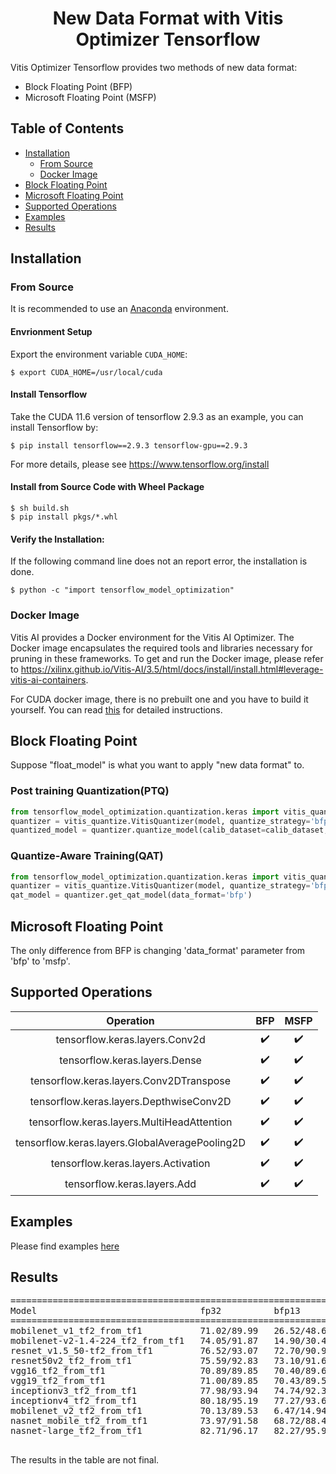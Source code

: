 <h1 align="center">New Data Format with Vitis Optimizer Tensorflow</h1>

Vitis Optimizer Tensorflow provides two methods of new data format:
- Block Floating Point (BFP)
- Microsoft Floating Point (MSFP)

## Table of Contents
- [Installation](#installation)
  - [From Source](#from-source)
  - [Docker Image](#docker-image)
- [Block Floating Point](#block-floating-point)
- [Microsoft Floating Point](#microsoft-floating-point)
- [Supported Operations](#supported-operations)
- [Examples](#examples)
- [Results](#results)

## Installation
### From Source
It is recommended to use an [Anaconda](https://www.anaconda.com/distribution/#download-section) environment.

#### Envrionment Setup
Export the environment variable `CUDA_HOME`:

```
$ export CUDA_HOME=/usr/local/cuda
```

#### Install Tensorflow
Take the CUDA 11.6 version of tensorflow 2.9.3 as an example, you can install Tensorflow by:

```
$ pip install tensorflow==2.9.3 tensorflow-gpu==2.9.3
```
For more details, please see https://www.tensorflow.org/install

#### Install from Source Code with Wheel Package

```
$ sh build.sh
$ pip install pkgs/*.whl
```

#### Verify the Installation:

If the following command line does not an report error, the installation is done.
```
$ python -c "import tensorflow_model_optimization"
```

### Docker Image
Vitis AI provides a Docker environment for the Vitis AI Optimizer. The Docker image encapsulates the required tools and libraries necessary for pruning in these frameworks. To get and run the Docker image, please refer to https://xilinx.github.io/Vitis-AI/3.5/html/docs/install/install.html#leverage-vitis-ai-containers.


For CUDA docker image, there is no prebuilt one and you have to build it yourself.
You can read [this](https://xilinx.github.io/Vitis-AI/3.5/html/docs/install/install.html#option-2-build-the-docker-container-from-xilinx-recipes) for detailed instructions.

## Block Floating Point
Suppose "float_model" is what you want to apply "new data format" to.

### Post training Quantization(PTQ)

```python
from tensorflow_model_optimization.quantization.keras import vitis_quantize
quantizer = vitis_quantize.VitisQuantizer(model, quantize_strategy='bfp')
quantized_model = quantizer.quantize_model(calib_dataset=calib_dataset, data_format='bfp')
```

### Quantize-Aware Training(QAT)

```python
from tensorflow_model_optimization.quantization.keras import vitis_quantize
quantizer = vitis_quantize.VitisQuantizer(model, quantize_strategy='bfp')
qat_model = quantizer.get_qat_model(data_format='bfp')
```

## Microsoft Floating Point
The only difference from BFP is changing 'data_format' parameter from 'bfp' to 'msfp'.

## Supported Operations

Operation             |BFP|MSFP
:--------------------:|:-------:|:------:
|tensorflow.keras.layers.Conv2d|:heavy_check_mark:|:heavy_check_mark:
|tensorflow.keras.layers.Dense|:heavy_check_mark:|:heavy_check_mark:
|tensorflow.keras.layers.Conv2DTranspose|:heavy_check_mark:|:heavy_check_mark:
|tensorflow.keras.layers.DepthwiseConv2D|:heavy_check_mark:|:heavy_check_mark:
|tensorflow.keras.layers.MultiHeadAttention|:heavy_check_mark:|:heavy_check_mark:
|tensorflow.keras.layers.GlobalAveragePooling2D|:heavy_check_mark:|:heavy_check_mark:
|tensorflow.keras.layers.Activation|:heavy_check_mark:|:heavy_check_mark:
|tensorflow.keras.layers.Add|:heavy_check_mark:|:heavy_check_mark:

## Examples
Please find examples [here](tensorflow_model_optimization/python/examples/quantization/keras/vitis/fashion_mnist_bfp)

## Results

<pre>
========================================================================================================
Model                               fp32          bfp13         msfp13        bfp16         msfp16      
========================================================================================================         
mobilenet_v1_tf2_from_tf1           71.02/89.99   26.52/48.69   36.02/60.94   70.15/89.50   70.52/89.74
mobilenet-v2-1.4-224_tf2_from_tf1   74.05/91.87   14.90/30.43   42.85/67.01   72.53/91.09   73.76/91.71
resnet_v1.5_50-tf2_from_tf1         76.52/93.07   72.70/90.99   75.17/92.37   76.42/93.07   76.40/93.06
resnet50v2_tf2_from_tf1             75.59/92.83   73.10/91.65   74.34/92.22   75.50/92.82   75.52/92.81
vgg16_tf2_from_tf1                  70.89/89.85   70.40/89.60   70.63/89.69   70.92/89.83   70.88/89.85
vgg19_tf2_from_tf1                  71.00/89.85   70.43/89.59   70.66/89.69   70.97/89.82   71.00/89.83
inceptionv3_tf2_from_tf1            77.98/93.94   74.74/92.38   75.82/92.85   77.86/93.91   77.86/93.92
inceptionv4_tf2_from_tf1            80.18/95.19   77.27/93.69   78.39/94.19   80.18/95.19   80.19/95.19
mobilenet_v2_tf2_from_tf1           70.13/89.53   6.47/14.94    29.18/52.00   68.57/88.64   69.51/89.20
nasnet_mobile_tf2_from_tf1          73.97/91.58   68.72/88.46   71.17/89.99   73.81/91.56   73.79/91.48
nasnet-large_tf2_from_tf1           82.71/96.17   82.27/95.98   82.40/96.02   82.69/96.16   82.68/96.17
________________________________________________________________________________________________________
</pre>

The results in the table are not final.
